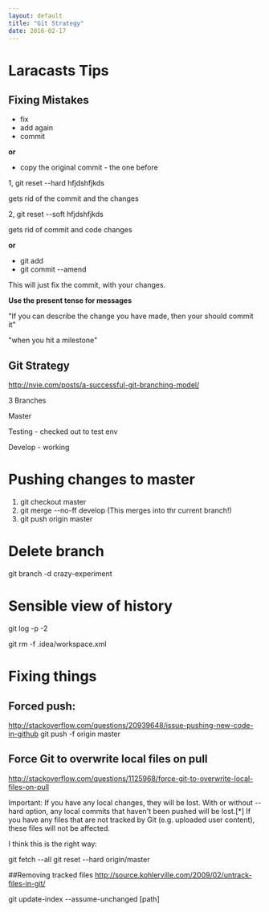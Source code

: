 ```yaml
---
layout: default
title: "Git Strategy"
date: 2016-02-17
---
```


# Laracasts Tips

## Fixing Mistakes

* fix
* add again
* commit

**or**

* copy the original commit - the one before

1, git reset --hard hfjdshfjkds
 
 gets rid of the commit and the changes

2, git reset --soft hfjdshfjkds

gets rid of commit and code changes

**or**

* git add
* git commit --amend

This will just fix the commit, with your changes. 

**Use the present tense for messages**

"If you can describe the change you have made, then your should commit it"

"when you hit a milestone"







## Git Strategy
http://nvie.com/posts/a-successful-git-branching-model/

3 Branches

Master

Testing - checked out to test env

Develop - working


# Pushing changes to master

1. git checkout master
2. git merge --no-ff develop    (This merges into thr current branch!)
3. git push origin master
  
# Delete branch

git branch -d crazy-experiment


# Sensible view of history

git log -p -2


git rm -f .idea/workspace.xml

# Fixing things

## Forced push:
http://stackoverflow.com/questions/20939648/issue-pushing-new-code-in-github
git push -f origin master


## Force Git to overwrite local files on pull
http://stackoverflow.com/questions/1125968/force-git-to-overwrite-local-files-on-pull
	
Important: If you have any local changes, they will be lost. With or without --hard option, any local commits that haven't been pushed will be lost.[*]
If you have any files that are not tracked by Git (e.g. uploaded user content), these files will not be affected.

I think this is the right way:

git fetch --all
git reset --hard origin/master


##Removing tracked files
http://source.kohlerville.com/2009/02/untrack-files-in-git/

git update-index --assume-unchanged [path]











